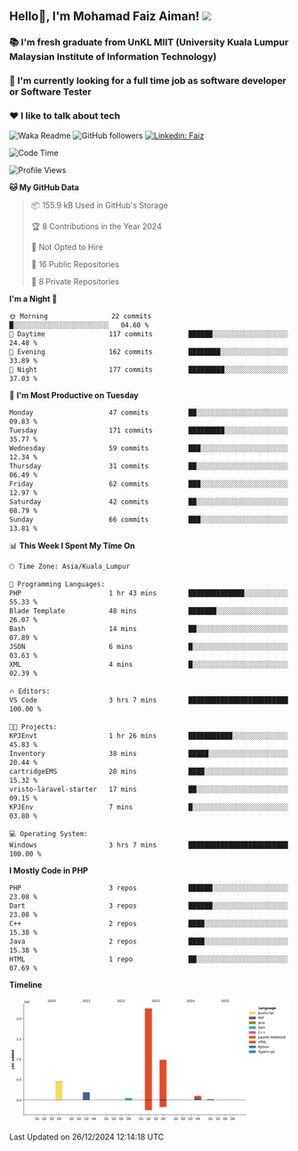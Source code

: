 <h2> Hello👋, I'm Mohamad Faiz Aiman! <img src="https://media.giphy.com/media/12oufCB0MyZ1Go/giphy.gif" width="50"></h2>

### 📚 I'm fresh graduate from UnKL MIIT (University Kuala Lumpur Malaysian Institute of Information Technology)
###  🔭 I'm currently looking for a full time job as software developer or Software Tester
###  ❤️ I like to talk about tech 


![Waka Readme](https://github.com/anmol098/anmol098/workflows/Waka%20Readme/badge.svg)
![GitHub followers](https://img.shields.io/github/followers/faizaiman?label=Follow&style=social)
[![Linkedin: Faiz](https://img.shields.io/badge/-Faiz-blue?style=flat-square&logo=Linkedin&logoColor=white&link=https://www.linkedin.com/in/mohamad-faiz-aiman-623747192/)](https://www.linkedin.com/in/mohamad-faiz-aiman-623747192/)

<!--START_SECTION:waka-->
![Code Time](http://img.shields.io/badge/Code%20Time-247%20hrs%2056%20mins-blue)

![Profile Views](http://img.shields.io/badge/Profile%20Views-8-blue)

**🐱 My GitHub Data** 

> 📦 155.9 kB Used in GitHub's Storage 
 > 
> 🏆 8 Contributions in the Year 2024
 > 
> 🚫 Not Opted to Hire
 > 
> 📜 16 Public Repositories 
 > 
> 🔑 8 Private Repositories 
 > 
**I'm a Night 🦉** 

```text
🌞 Morning                22 commits          █░░░░░░░░░░░░░░░░░░░░░░░░   04.60 % 
🌆 Daytime                117 commits         ██████░░░░░░░░░░░░░░░░░░░   24.48 % 
🌃 Evening                162 commits         ████████░░░░░░░░░░░░░░░░░   33.89 % 
🌙 Night                  177 commits         █████████░░░░░░░░░░░░░░░░   37.03 % 
```
📅 **I'm Most Productive on Tuesday** 

```text
Monday                   47 commits          ██░░░░░░░░░░░░░░░░░░░░░░░   09.83 % 
Tuesday                  171 commits         █████████░░░░░░░░░░░░░░░░   35.77 % 
Wednesday                59 commits          ███░░░░░░░░░░░░░░░░░░░░░░   12.34 % 
Thursday                 31 commits          ██░░░░░░░░░░░░░░░░░░░░░░░   06.49 % 
Friday                   62 commits          ███░░░░░░░░░░░░░░░░░░░░░░   12.97 % 
Saturday                 42 commits          ██░░░░░░░░░░░░░░░░░░░░░░░   08.79 % 
Sunday                   66 commits          ███░░░░░░░░░░░░░░░░░░░░░░   13.81 % 
```


📊 **This Week I Spent My Time On** 

```text
🕑︎ Time Zone: Asia/Kuala_Lumpur

💬 Programming Languages: 
PHP                      1 hr 43 mins        ██████████████░░░░░░░░░░░   55.33 % 
Blade Template           48 mins             ███████░░░░░░░░░░░░░░░░░░   26.07 % 
Bash                     14 mins             ██░░░░░░░░░░░░░░░░░░░░░░░   07.89 % 
JSON                     6 mins              █░░░░░░░░░░░░░░░░░░░░░░░░   03.63 % 
XML                      4 mins              █░░░░░░░░░░░░░░░░░░░░░░░░   02.39 % 

🔥 Editors: 
VS Code                  3 hrs 7 mins        █████████████████████████   100.00 % 

🐱‍💻 Projects: 
KPJEnvt                  1 hr 26 mins        ███████████░░░░░░░░░░░░░░   45.83 % 
Inventory                38 mins             █████░░░░░░░░░░░░░░░░░░░░   20.44 % 
cartridgeEMS             28 mins             ████░░░░░░░░░░░░░░░░░░░░░   15.32 % 
vristo-laravel-starter   17 mins             ██░░░░░░░░░░░░░░░░░░░░░░░   09.15 % 
KPJEnv                   7 mins              █░░░░░░░░░░░░░░░░░░░░░░░░   03.80 % 

💻 Operating System: 
Windows                  3 hrs 7 mins        █████████████████████████   100.00 % 
```

**I Mostly Code in PHP** 

```text
PHP                      3 repos             ██████░░░░░░░░░░░░░░░░░░░   23.08 % 
Dart                     3 repos             ██████░░░░░░░░░░░░░░░░░░░   23.08 % 
C++                      2 repos             ████░░░░░░░░░░░░░░░░░░░░░   15.38 % 
Java                     2 repos             ████░░░░░░░░░░░░░░░░░░░░░   15.38 % 
HTML                     1 repo              ██░░░░░░░░░░░░░░░░░░░░░░░   07.69 % 
```



**Timeline**

![Lines of Code chart](https://raw.githubusercontent.com/faizaiman/faizaiman/main/assets/bar_graph.png)


 Last Updated on 26/12/2024 12:14:18 UTC
<!--END_SECTION:waka-->
